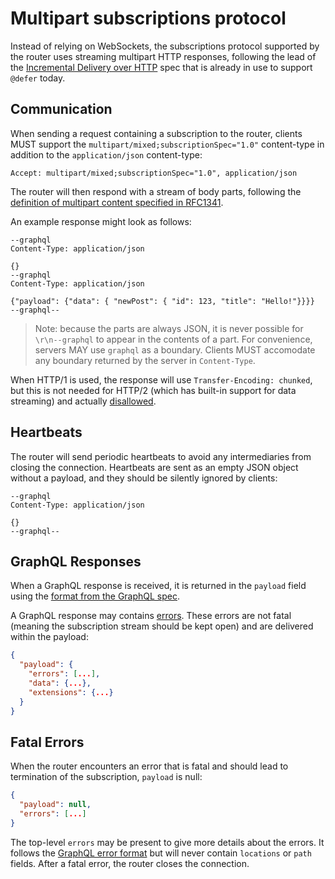 # Multipart subscriptions protocol

Instead of relying on WebSockets, the subscriptions protocol supported by the router uses streaming multipart HTTP responses, following the lead of the [Incremental Delivery over HTTP](https://github.com/graphql/graphql-over-http/blob/main/rfcs/IncrementalDelivery.md) spec that is already in use to support `@defer` today.

## Communication

When sending a request containing a subscription to the router, clients MUST support the `multipart/mixed;subscriptionSpec="1.0"` content-type in addition to the `application/json` content-type:

```
Accept: multipart/mixed;subscriptionSpec="1.0", application/json
```

The router will then respond with a stream of body parts, following the [definition of multipart content specified in RFC1341](https://www.w3.org/Protocols/rfc1341/7_2_Multipart.html).

An example response might look as follows:

```
--graphql
Content-Type: application/json

{}
--graphql
Content-Type: application/json

{"payload": {"data": { "newPost": { "id": 123, "title": "Hello!"}}}}
--graphql--
```

> Note: because the parts are always JSON, it is never possible for `\r\n--graphql` to appear in the contents of a part. For convenience, servers MAY use `graphql` as a boundary.
> Clients MUST accomodate any boundary returned by the server in `Content-Type`.

When HTTP/1 is used, the response will use `Transfer-Encoding: chunked`, but this is not needed for HTTP/2 (which has built-in support for data streaming) and actually [disallowed](https://developer.mozilla.org/en-US/docs/Web/HTTP/Headers/Transfer-Encoding).

## Heartbeats

The router will send periodic heartbeats to avoid any intermediaries from closing the connection. Heartbeats are sent as an empty JSON object without a payload, and they should be silently ignored by clients:

```
--graphql
Content-Type: application/json

{}
--graphql--
```

## GraphQL Responses

When a GraphQL response is received, it is returned in the `payload` field using the [format from the GraphQL spec](https://spec.graphql.org/draft/#sec-Response-Format).

A GraphQL response may contains [errors](https://spec.graphql.org/October2021/#sec-Errors). These errors are not fatal (meaning the subscription stream should be kept open) and are delivered within the payload:

```json
{
  "payload": {
    "errors": [...],
    "data": {...},
    "extensions": {...}
  }
}
```

## Fatal Errors

When the router encounters an error that is fatal and should lead to termination of the subscription, `payload` is null:

```json
{
  "payload": null,
  "errors": [...]
}
```

The top-level `errors` may be present to give more details about the errors. It follows the [GraphQL error format](http://spec.graphql.org/draft/#sec-Errors.Error-Result-Format) but will never contain `locations` or `path` fields.
After a fatal error, the router closes the connection.

